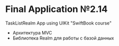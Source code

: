 # Final Application №2.14
TaskListRealm App using UIKit "SwiftBook course"

- Архитектура MVC
- Библиотека Realm для работы с базой данных

<img src=" " style="width:300px;"/>
